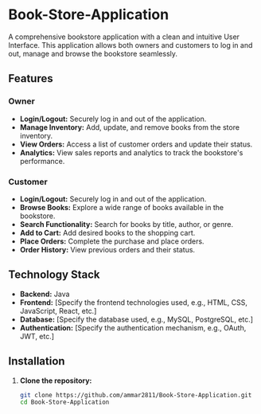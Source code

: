 # Book-Store-Application

A comprehensive bookstore application with a clean and intuitive User Interface. This application allows both owners and customers to log in and out, manage and browse the bookstore seamlessly.

## Features

### Owner
- **Login/Logout:** Securely log in and out of the application.
- **Manage Inventory:** Add, update, and remove books from the store inventory.
- **View Orders:** Access a list of customer orders and update their status.
- **Analytics:** View sales reports and analytics to track the bookstore's performance.

### Customer
- **Login/Logout:** Securely log in and out of the application.
- **Browse Books:** Explore a wide range of books available in the bookstore.
- **Search Functionality:** Search for books by title, author, or genre.
- **Add to Cart:** Add desired books to the shopping cart.
- **Place Orders:** Complete the purchase and place orders.
- **Order History:** View previous orders and their status.

## Technology Stack
- **Backend:** Java
- **Frontend:** [Specify the frontend technologies used, e.g., HTML, CSS, JavaScript, React, etc.]
- **Database:** [Specify the database used, e.g., MySQL, PostgreSQL, etc.]
- **Authentication:** [Specify the authentication mechanism, e.g., OAuth, JWT, etc.]

## Installation

1. **Clone the repository:**
   ```bash
   git clone https://github.com/ammar2811/Book-Store-Application.git
   cd Book-Store-Application
